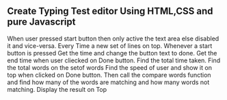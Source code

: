 ## Create Typing Test editor Using HTML,CSS and pure Javascript


When user pressed start button then only active the text area else disabled it and vice-versa.
Every Time a new set of lines on top. Whenever a start button is pressed 
Get the time and change the button text to done.
Get the end time when user cliecked on Done button. Find the total time taken.
Find the total words on the setof words
Find the speed of user and show it on top when clicked on Done button.
Then call the compare words function and find how many of the words are matching and how many words not matching.
Display the result on Top
